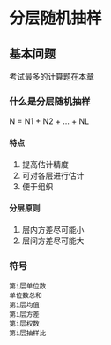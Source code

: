 # 分层随机抽样

## 基本问题

考试最多的计算题在本章

### 什么是分层随机抽样

N = N1 + N2 + ... + NL

#### 特点

1. 提高估计精度
2. 可对各层进行估计
3. 便于组织

#### 分层原则

1. 层内方差尽可能小
2. 层间方差尽可能大

### 符号

```
第i层单位数
单位数总和
第i层均值
第i层方差
第i层权数
第i层抽样比
```



